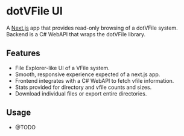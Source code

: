 # dotVFile UI

A [Next.js](https://nextjs.org) app that provides read-only browsing of a dotVFile system. Backend is a C# WebAPI that wraps the dotVFile library.

## Features

- File Explorer-like UI of a VFile system.
- Smooth, responsive experience expected of a next.js app.
- Frontend integrates with a C# WebAPI to fetch vfile information.
- Stats provided for directory and vfile counts and sizes.
- Download individual files or export entire directories.

## Usage

- @TODO
